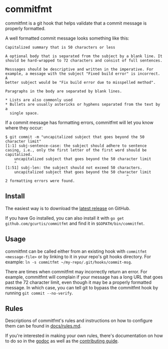 commitfmt
=========

commitfmt is a git hook that helps validate that a commit message is properly formatted.

A well formatted commit message looks something like this:

	Capitalized summary that is 50 characters or less

	A optional body that is separated from the subject by a blank line. It
	should be hard-wrapped to 72 characters and consist of full sentences.

	Messsages should be descriptive and written in the imperative. For
	example, a message with the subject "Fixed build error" is incorrect. A
	better subject would be "Fix build error due to misspelled method".

	Paragraphs in the body are separated by blank lines.

	* Lists are also commonly used
	* Bullets are usually astericks or hyphens separated from the text by a
      single space.

If a commit message has formatting errors, commitfmt will let you know where they occur:

	$ git commit -m "uncapitalized subject that goes beyond the 50 character limit"
	[1:1] subj-sentence-case: the subject should adhere to sentence casing, i.e., only the first letter of the first word should be capitalized.
		uncapitalized subject that goes beyond the 50 character limit
		^
	[1:51] subj-len: the subject should not exceed 50 characters.
		uncapitalized subject that goes beyond the 50 character limit
		                                                  ^
	2 formatting errors were found.

Install
-------

The easiest way is to download the [latest release](https://github.com/gcurtis/commitfmt/releases) on GitHub.

If you have Go installed, you can also install it with `go get github.com/gcurtis/commitfmt` and find it in `$GOPATH/bin/commitfmt`.

Usage
-----

commitfmt can be called either from an existing hook with `commitfmt <message-file>` or by linking to it in your repo's git hooks directory. For example: `ln -s commitfmt ~/my-repo/.git/hooks/commit-msg`.

There are times when commitfmt may incorrectly return an error. For example, commitfmt will complain if your message has a long URL that goes past the 72 character limit, even though it may be a properly formatted message. In which case, you can tell git to bypass the commitfmt hook by running `git commit --no-verify`.

Rules
-----

Descriptions of commitfmt's rules and instructions on how to configure them can be found in [docs/rules.md](docs/rules.md).

If you're interested in making your own rules, there's documentation on how to do so in the [godoc](http://godoc.org/github.com/gcurtis/commitfmt/rules) as well as the [contributing guide](CONTRIBUTING.md).
